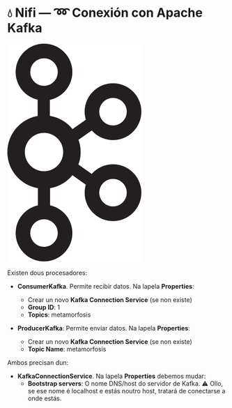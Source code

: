 # 💧 Nifi &mdash; ➿ Conexión con Apache Kafka

![Logo Apache Kafka](images/kafka/Apache_Kafka_logo.svg#derecha "Logo Apache Kafka")

Existen dous procesadores:

- **ConsumerKafka**. Permite recibir datos. Na lapela **Properties**:
    - Crear un novo **Kafka Connection Service** (se non existe)
    - **Group ID**: 1
    - **Topics**: metamorfosis

- **ProducerKafka**: Permite enviar datos. Na lapela **Properties**:
    - Crear un novo **Kafka Connection Service** (se non existe)
    - **Topic Name**: metamorfosis

Ambos precisan dun:

- **KafkaConnectionService**. Na lapela **Properties** debemos mudar:
    - **Bootstrap servers**: O nome DNS/host do servidor de Kafka. ⚠️ Ollo, se ese nome é localhost e estás noutro host, tratará de conectarse a onde estás.
